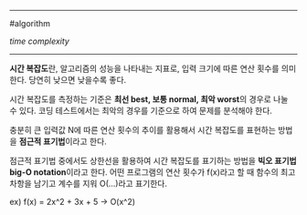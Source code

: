
---

#algorithm 

_time complexity_

---

**시간 복잡도**란, 알고리즘의 성능을 나타내는 지표로, 입력 크기에 따른 연산 횟수를 의미한다. 당연히 낮으면 낮을수록 좋다.

시간 복잡도를 측정하는 기준은 **최선 best, 보통 normal, 최악 worst**의 경우로 나눌 수 있다. 코딩 테스트에서는 최악의 경우를 기준으로 하여 문제를 분석해야 한다.

충분히 큰 입력값 N에 따른 연산 횟수의 추이를 활용해서 시간 복잡도를 표현하는 방법을 **점근적 표기법**이라고 한다.

점근적 표기법 중에서도 상한선을 활용하여 시간 복잡도를 표기하는 방법을 **빅오 표기법 big-O notation**이라고 한다. 어떤 프로그램의 연산 횟수가 f(x)라고 할 때 함수의 최고차항을 남기고 계수를 지워 O(...)라고 표기한다.

ex) f(x) = 2x^2 + 3x + 5 -> O(x^2)